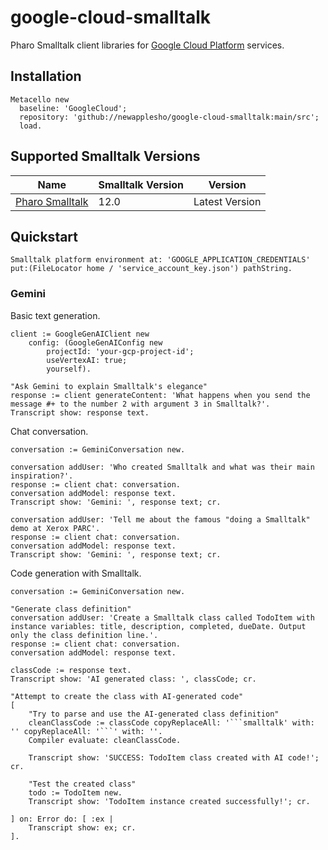 # google-cloud-smalltalk

Pharo Smalltalk client libraries for [Google Cloud Platform](https://cloud.google.com/) services.

## Installation

```
Metacello new
  baseline: 'GoogleCloud';
  repository: 'github://newapplesho/google-cloud-smalltalk:main/src';
  load.
```

## Supported Smalltalk Versions

| Name                                 | Smalltalk Version | Version        |
| ------------------------------------ | ----------------- | -------------- |
| [Pharo Smalltalk](http://pharo.org/) | 12.0              | Latest Version |

## Quickstart

```smalltalk
Smalltalk platform environment at: 'GOOGLE_APPLICATION_CREDENTIALS' put:(FileLocator home / 'service_account_key.json') pathString.
```

### Gemini

Basic text generation.

```smalltalk
client := GoogleGenAIClient new
    config: (GoogleGenAIConfig new
        projectId: 'your-gcp-project-id';
        useVertexAI: true;
        yourself).

"Ask Gemini to explain Smalltalk's elegance"
response := client generateContent: 'What happens when you send the message #+ to the number 2 with argument 3 in Smalltalk?'.
Transcript show: response text.
```

Chat conversation.

```smalltalk
conversation := GeminiConversation new.

conversation addUser: 'Who created Smalltalk and what was their main inspiration?'.
response := client chat: conversation.
conversation addModel: response text.
Transcript show: 'Gemini: ', response text; cr.

conversation addUser: 'Tell me about the famous "doing a Smalltalk" demo at Xerox PARC'.
response := client chat: conversation.
conversation addModel: response text.
Transcript show: 'Gemini: ', response text; cr.
```

Code generation with Smalltalk.

````smalltalk
conversation := GeminiConversation new.

"Generate class definition"
conversation addUser: 'Create a Smalltalk class called TodoItem with instance variables: title, description, completed, dueDate. Output only the class definition line.'.
response := client chat: conversation.
conversation addModel: response text.

classCode := response text.
Transcript show: 'AI generated class: ', classCode; cr.

"Attempt to create the class with AI-generated code"
[
    "Try to parse and use the AI-generated class definition"
    cleanClassCode := classCode copyReplaceAll: '```smalltalk' with: '' copyReplaceAll: '```' with: ''.
    Compiler evaluate: cleanClassCode.

    Transcript show: 'SUCCESS: TodoItem class created with AI code!'; cr.

    "Test the created class"
    todo := TodoItem new.
    Transcript show: 'TodoItem instance created successfully!'; cr.

] on: Error do: [ :ex |
    Transcript show: ex; cr.
].
````
